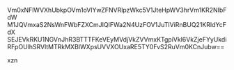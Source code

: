 Vm0xNFlWVXhUbkpOVm1oVlYwZFNVRlpzWkc5V1JteHpWV3hrVm1KR2NIbFdW
M1JQVmxaS2NsWnFWbFZXCmJIQlFWa2N4UzFOV1JuTlViRnBUQ21KRldYcFdX
SEJEVkRKU1NGVnJhR3BTTTFKeVEyMVdjVkZVVmxKTgpiVkl6VkZjeFYyUkdi
RFpOUlhSRVltMTRkMXBIWXpsUVVXOUxaRE5TY0FvS2RuVm0KCnJubw==

xzn